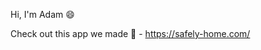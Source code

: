 Hi, I'm Adam 😄

Check out this app we made 💚 - https://safely-home.com/

<!---
acmasters17/acmasters17 is a ✨ special ✨ repository because its `README.md` (this file) appears on your GitHub profile.
You can click the Preview link to take a look at your changes.
--->
